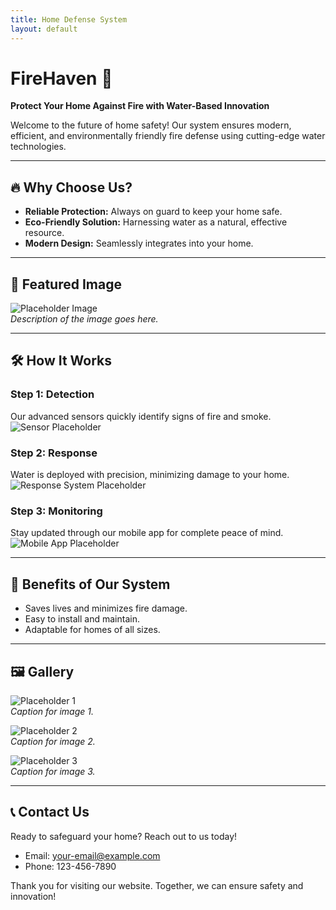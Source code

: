 ```yaml
---
title: Home Defense System
layout: default
---
```


# FireHaven 🌊
**Protect Your Home Against Fire with Water-Based Innovation**

Welcome to the future of home safety! Our system ensures modern, efficient, and environmentally friendly fire defense using cutting-edge water technologies. 

---

## 🔥 Why Choose Us?
- **Reliable Protection:** Always on guard to keep your home safe.
- **Eco-Friendly Solution:** Harnessing water as a natural, effective resource.
- **Modern Design:** Seamlessly integrates into your home.

---

## 📸 Featured Image
![Placeholder Image](#)  
*Description of the image goes here.*

---

## 🛠 How It Works
### Step 1: Detection  
Our advanced sensors quickly identify signs of fire and smoke.  
![Sensor Placeholder](#)

### Step 2: Response  
Water is deployed with precision, minimizing damage to your home.  
![Response System Placeholder](#)

### Step 3: Monitoring  
Stay updated through our mobile app for complete peace of mind.  
![Mobile App Placeholder](#)

---

## 🌟 Benefits of Our System
- Saves lives and minimizes fire damage.
- Easy to install and maintain.
- Adaptable for homes of all sizes.

---

## 🖼 Gallery
![Placeholder 1](#)  
*Caption for image 1.*

![Placeholder 2](#)  
*Caption for image 2.*

![Placeholder 3](#)  
*Caption for image 3.*

---

## 📞 Contact Us
Ready to safeguard your home? Reach out to us today!  
- Email: [your-email@example.com](mailto:your-email@example.com)  
- Phone: 123-456-7890  

Thank you for visiting our website. Together, we can ensure safety and innovation!


